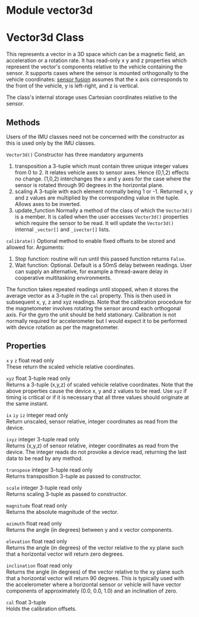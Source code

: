 # Module vector3d

# Vector3d Class

This represents a vector in a 3D space which can be a magnetic field, an acceleration or
a rotation rate. It has read-only x y and z properties which represent the vector's
components relative to the vehicle containing the sensor. It supports cases where the
sensor is mounted orthogonally to the vehicle coordinates: [sensor fusion](https://github.com/micropython-IMU/micropython-fusion.git)
assumes that the x axis corresponds to the front of the vehicle, y is left-right, and
z is vertical. 

The class's internal storage uses Cartesian coordinates relative to the sensor.

## Methods

Users of the IMU classes need not be concerned with the constructor as this is used only by
the IMU classes.

``Vector3d()`` Constructor has three mandatory arguments
  1. transposition a 3-tuple which must contain three unique integer values from 0 to 2. It relates
  vehicle axes to sensor axes. Hence (0,1,2) effects no change. (1,0,2) interchanges the x and y
  axes for the case where the sensor is rotated through 90 degrees in the horizontal plane.
  2. scaling A 3-tuple with each element normally being 1 or -1. Returned x, y and z values are
  multiplied by the corresponding value in the tuple. Allows axes to be inverted.
  3. update_function Normally a method of the class of which the ``Vector3d()`` is a member.
  It is called when the user accesses ``Vector3d()`` properties which require the sensor to be read.
  It will update the ``Vector3d()`` internal ``_vector[]`` and ``_ivector[]`` lists.

``calibrate()`` Optional method to enable fixed offsets to be stored and allowed for. Arguments:
  1. Stop function: routine will run until this passed function returns ``False``.
  2. Wait function: Optional. Default is a 50mS delay between readings. User can supply
  an alternative, for example a thread-aware delay in cooperative multitasking environments.

The function takes repeated readings until stopped, when it stores the average vector as a 3-tuple
in the ``cal`` property. This is then used in subsequent x, y, z and xyz readings. Note that the
calibration procedure for the magnetometer involves rotating the sensor around each orthogonal
axis. For the gyro the unit should be held stationary. Calibration is not normally required for
accelerometer but I would expect it to be performed with device rotation as per the magnetometer.

## Properties

``x`` ``y`` ``z`` float read only  
These return the scaled vehicle relative coordinates.

``xyz`` float 3-tuple read only  
Returns a 3-tuple (x,y,z) of scaled vehicle relative coordinates.
Note that the above properties cause the device x, y and z values to be read. Use ``xyz`` if
timing is critical or if it is necessary that all three values should originate at the same instant.

``ix`` ``iy`` ``iz`` integer read only  
Return unscaled, sensor relative, integer coordinates as read from the device.

``ixyz`` integer 3-tuple read only  
Returns (x,y,z) of sensor relative, integer coordinates as read from the device.
The integer reads do not provoke a device read, returning the last data to be read by any
method.

``transpose`` integer 3-tuple read only  
Returns transposition 3-tuple as passed to constructor.

``scale`` integer 3-tuple read only  
Returns scaling 3-tuple as passed to constructor.

``magnitude`` float read only  
Returns the absolute magnitude of the vector.

``azimuth``  float read only  
Returns the angle (in degrees) between y and x vector components.

``elevation`` float read only  
Returns the angle (in degrees) of the vector relative to the xy plane such that a horizontal
vector will return zero degrees.

``inclination`` float read only  
Returns the angle (in degrees)  of the vector relative to the xy plane such that a horizontal
vector will return 90 degrees. This is typically used with the accelerometer where a horizontal sensor
or vehicle will have vector components of approximately (0.0, 0.0, 1.0) and an inclination of zero.

``cal`` float 3-tuple  
Holds the calibration offsets.
